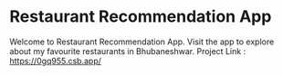 # Restaurant Recommendation App
Welcome to Restaurant Recommendation App. Visit the app to explore about my favourite restaurants in Bhubaneshwar.
Project Link : https://0gq955.csb.app/

